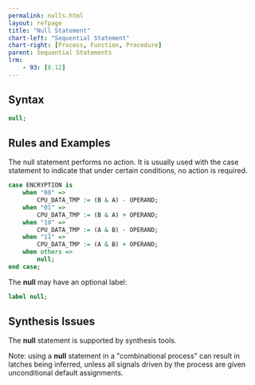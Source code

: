 ```yaml
---
permalink: nulls.html
layout: refpage
title: "Null Statement"
chart-left: "Sequential Statement"
chart-right: [Process, Function, Procedure]
parent: Sequential Statements
lrm:
    - 93: [8.12]
---
```




## Syntax

<!-- include the vhdl tag to highlight as vhdl -->
```vhdl
null;
```

## Rules and Examples

The null statement performs no action. It is usually used with the case statement to indicate that under certain conditions, no action is required.
```vhdl
case ENCRYPTION is
    when "00" =>
        CPU_DATA_TMP := (B & A) - OPERAND;
    when "01" =>
        CPU_DATA_TMP := (B & A) + OPERAND;
    when "10" =>
        CPU_DATA_TMP := (A & B) - OPERAND;
    when "11" =>
        CPU_DATA_TMP := (A & B) + OPERAND;
    when others =>
        null;
end case;
```

The __null__ may have an optional label:
```vhdl
label null;
```

## Synthesis Issues

The __null__ statement is supported by synthesis tools.

Note: using a __null__ statement in a "combinational process" can result in latches being inferred, unless all signals driven by the process are given unconditional default assignments.
